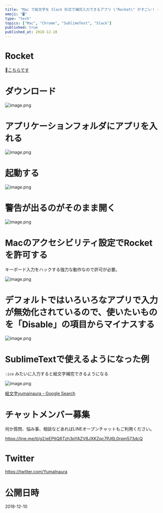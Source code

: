 ```yaml
---
title: "Mac で絵文字を Slack 形式で補完入力できるアプリ \"Rocket\" がすごい！ emojiが見つからない対策。"
emoji: "🖥"
type: "tech"
topics: ["Mac", "Chrome", "SublimeText", "Slack"]
published: true
published_at: 2018-12-10
---
```


# Rocket

🚀[こちらです](https://matthewpalmer.net/rocket/)

# ダウンロード

![image.png](https://qiita-image-store.s3.amazonaws.com/0/89618/5c37eb92-949c-b58a-18ea-9997f415aa1c.png)

# アプリケーションフォルダにアプリを入れる

![image.png](https://qiita-image-store.s3.amazonaws.com/0/89618/c79cc97b-5ff4-c717-9e4d-965a88271b9b.png)

# 起動する

![image.png](https://qiita-image-store.s3.amazonaws.com/0/89618/f0d66ea0-2270-b565-8bc6-f4cfe87fd000.png)

# 警告が出るのがそのまま開く

![image.png](https://qiita-image-store.s3.amazonaws.com/0/89618/aff81655-8a92-d770-7ed1-20ea207a583c.png)

# Macのアクセシビリティ設定でRocketを許可する

キーボード入力をハックする強力な動作なので許可が必要。

![image.png](https://qiita-image-store.s3.amazonaws.com/0/89618/6222c1f2-22f2-a59f-8e33-d25a9c588feb.png)

# デフォルトではいろいろなアプリで入力が無効化されているので、使いたいものを「Disable」の項目からマイナスする

![image.png](https://qiita-image-store.s3.amazonaws.com/0/89618/92b4c8db-1144-ed13-88ac-0789b4ce636c.png)

# SublimeTextで使えるようになった例

`:ice` みたいに入力すると絵文字補完できるようになる

![image.png](https://qiita-image-store.s3.amazonaws.com/0/89618/dddd9dd7-40cf-c223-459f-3f26dcddcfd1.png)




[絵文字yumainaura - Google Search](https://www.google.co.jp/search?q=%E7%B5%B5%E6%96%87%E5%AD%97yumainaura&oq=%E7%B5%B5%E6%96%87%E5%AD%97yumainaura&aqs=chrome..69i57.4204j1j7&sourceid=chrome&ie=UTF-8)








<!-- Update From Qiita API -->

# チャットメンバー募集


何か質問、悩み事、相談などあればLINEオープンチャットもご利用ください。

https://line.me/ti/g2/eEPltQ6Tzh3pYAZV8JXKZqc7PJ6L0rpm573dcQ





# Twitter


https://twitter.com/YumaInaura


<!-- Update From Qiita API -->



# 公開日時

2018-12-10
